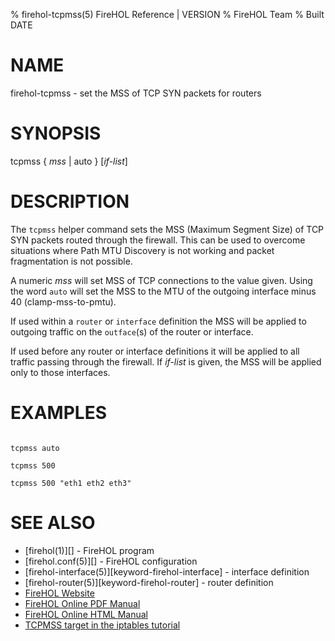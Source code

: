 % firehol-tcpmss(5) FireHOL Reference | VERSION
% FireHOL Team
% Built DATE

# NAME

firehol-tcpmss - set the MSS of TCP SYN packets for routers

# SYNOPSIS

tcpmss { *mss* | auto } [*if-list*]

# DESCRIPTION

The `tcpmss` helper command sets the MSS (Maximum Segment Size) of TCP
SYN packets routed through the firewall. This can be used to overcome
situations where Path MTU Discovery is not working and packet
fragmentation is not possible.

A numeric *mss* will set MSS of TCP connections to the value given. Using
the word `auto` will set the MSS to the MTU of the outgoing interface
minus 40 (clamp-mss-to-pmtu).

If used within a `router` or `interface` definition the MSS will be applied
to outgoing traffic on the `outface`(s) of the router or interface.

If used before any router or interface definitions it will be applied to
all traffic passing through the firewall. If *if-list* is given, the MSS
will be applied only to those interfaces.

# EXAMPLES

~~~~

tcpmss auto

tcpmss 500

tcpmss 500 "eth1 eth2 eth3"
~~~~

# SEE ALSO

* [firehol(1)][] - FireHOL program
* [firehol.conf(5)][] - FireHOL configuration
* [firehol-interface(5)][keyword-firehol-interface] - interface definition
* [firehol-router(5)][keyword-firehol-router] - router definition
* [FireHOL Website](http://firehol.org/)
* [FireHOL Online PDF Manual](http://firehol.org/firehol-manual.pdf)
* [FireHOL Online HTML Manual](http://firehol.org/manual)
* [TCPMSS target in the iptables tutorial](https://www.frozentux.net/iptables-tutorial/iptables-tutorial.html#TCPMSSTARGET)
